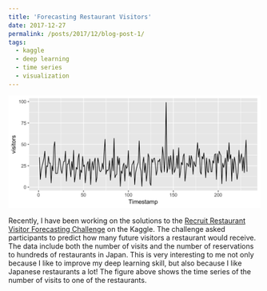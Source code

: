 ```yaml
---
title: 'Forecasting Restaurant Visitors'
date: 2017-12-27
permalink: /posts/2017/12/blog-post-1/
tags:
  - kaggle
  - deep learning
  - time series
  - visualization
---
```


![alt text](https://github.com/bellowswang/bellowswang.github.io/raw/master/images/ts20171227.jpeg)

Recently, I have been working on the solutions to the [Recruit Restaurant Visitor Forecasting Challenge](https://www.kaggle.com/c/recruit-restaurant-visitor-forecasting) on the Kaggle. The challenge asked participants to predict how many future visitors a restaurant would receive. The data include both the number of visits and the number of reservations to hundreds of restaurants in Japan. This is very interesting to me not only because I like to improve my deep learning skill, but also because I like Japanese restaurants a lot! The figure above shows the time series of the number of visits to one of the restaurants.